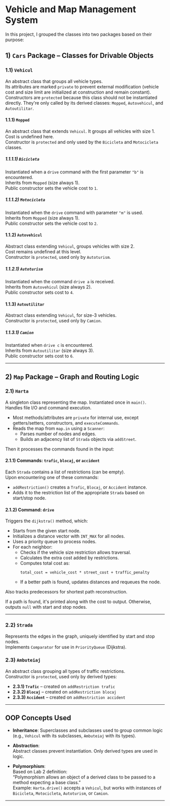 # Vehicle and Map Management System

In this project, I grouped the classes into two packages based on their purpose:

## 1) `Cars` Package – Classes for Drivable Objects

### 1.1) `Vehicul`  
An abstract class that groups all vehicle types.  
Its attributes are marked `private` to prevent external modification (vehicle cost and size limit are initialized at construction and remain constant).  
Constructors are `protected` because this class should not be instantiated directly. They're only called by its derived classes: `Mopped`, `Autovehicul`, and `Autoutilitar`.

#### 1.1.1) `Mopped`  
An abstract class that extends `Vehicul`. It groups all vehicles with size 1.  
Cost is undefined here.  
Constructor is `protected` and only used by the `Bicicleta` and `Motocicleta` classes.

##### 1.1.1.1) `Bicicleta`  
Instantiated when a `drive` command with the first parameter `"b"` is encountered.  
Inherits from `Mopped` (size always 1).  
Public constructor sets the vehicle cost to `1`.

##### 1.1.1.2) `Motocicleta`  
Instantiated when the `drive` command with parameter `"m"` is used.  
Inherits from `Mopped` (size always 1).  
Public constructor sets the vehicle cost to `2`.

#### 1.1.2) `Autovehicul`  
Abstract class extending `Vehicul`, groups vehicles with size 2.  
Cost remains undefined at this level.  
Constructor is `protected`, used only by `Autoturism`.

##### 1.1.2.1) `Autoturism`  
Instantiated when the command `drive a` is received.  
Inherits from `Autovehicul` (size always 2).  
Public constructor sets cost to `4`.

#### 1.1.3) `Autoutilitar`  
Abstract class extending `Vehicul`, for size-3 vehicles.  
Constructor is `protected`, used only by `Camion`.

##### 1.1.3.1) `Camion`  
Instantiated when `drive c` is encountered.  
Inherits from `Autoutilitar` (size always 3).  
Public constructor sets cost to `6`.

---

## 2) `Map` Package – Graph and Routing Logic

### 2.1) `Harta`  
A singleton class representing the map. Instantiated once in `main()`.  
Handles file I/O and command execution.

- Most methods/attributes are `private` for internal use, except getters/setters, constructors, and `executeCommands`.
- Reads the map from `map.in` using a `Scanner`:
  - Parses number of nodes and edges.
  - Builds an adjacency list of `Strada` objects via `addStreet`.

Then it processes the commands found in the input:

#### 2.1.1) Commands: `trafic`, `blocaj`, or `accident`  
Each `Strada` contains a list of restrictions (can be empty).  
Upon encountering one of these commands:
- `addRestriction()` creates a `Trafic`, `Blocaj`, or `Accident` instance.
- Adds it to the restriction list of the appropriate `Strada` based on start/stop node.

#### 2.1.2) Command: `drive`  
Triggers the `dijkstra()` method, which:

- Starts from the given start node.
- Initializes a distance vector with `INT_MAX` for all nodes.
- Uses a priority queue to process nodes.
- For each neighbor:
  - Checks if the vehicle size restriction allows traversal.
  - Calculates the extra cost added by restrictions.
  - Computes total cost as:
    ```
    total_cost = vehicle_cost * street_cost + traffic_penalty
    ```
  - If a better path is found, updates distances and requeues the node.

Also tracks predecessors for shortest path reconstruction.

If a path is found, it's printed along with the cost to output. Otherwise, outputs `null` with start and stop nodes.

---

### 2.2) `Strada`  
Represents the edges in the graph, uniquely identified by start and stop nodes.  
Implements `Comparator` for use in `PriorityQueue` (Dijkstra).

### 2.3) `Ambuteiaj`  
An abstract class grouping all types of traffic restrictions.  
Constructor is `protected`, used only by derived types:

- **2.3.1) `Trafic`** – created on `addRestriction trafic`
- **2.3.2) `Blocaj`** – created on `addRestriction blocaj`
- **2.3.3) `Accident`** – created on `addRestriction accident`

---

## OOP Concepts Used

- **Inheritance**: 
  Superclasses and subclasses used to group common logic (e.g., `Vehicul` with its subclasses, `Ambuteiaj` with its types).
  
- **Abstraction**:  
  Abstract classes prevent instantiation. Only derived types are used in logic.

- **Polymorphism**:  
  Based on Lab 2 definition:  
  “Polymorphism allows an object of a derived class to be passed to a method expecting a base class.”  
  Example: `Harta.drive()` accepts a `Vehicul`, but works with instances of `Bicicleta`, `Motocicleta`, `Autoturism`, or `Camion`.

---
